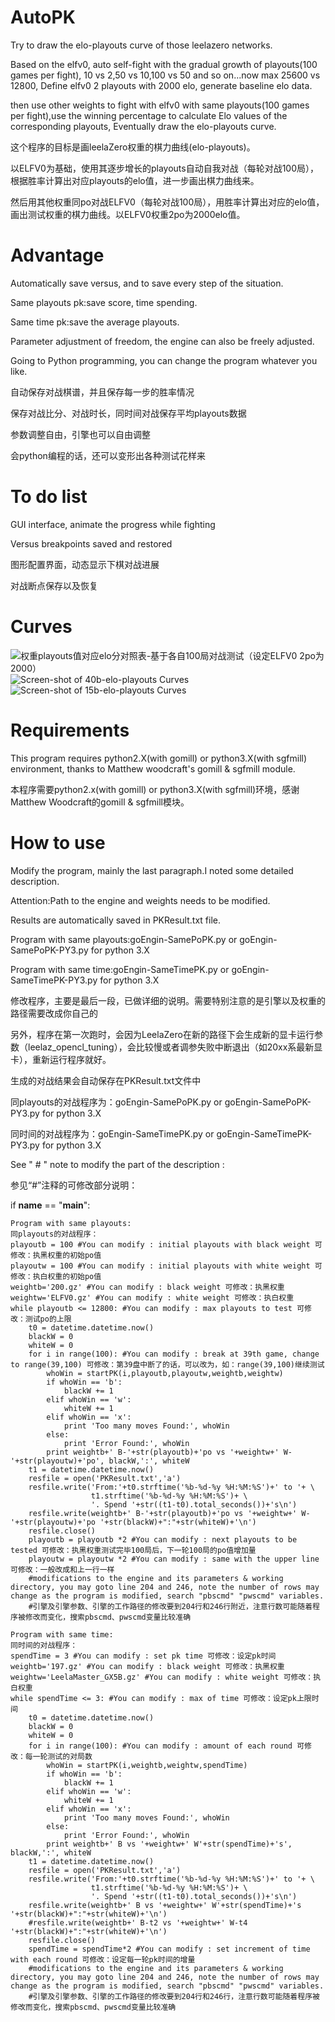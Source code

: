 # AutoPK
Try to draw the elo-playouts curve of those leelazero networks.

Based on the elfv0, auto self-fight with the gradual growth of playouts(100 games per fight), 10 vs 2,50 vs 10,100 vs 50 and so on...now max 25600 vs 12800, Define elfv0 2 playouts with 2000 elo, generate baseline elo data.

then use other weights to fight with elfv0 with same playouts(100 games per fight),use the winning percentage to calculate Elo values of the corresponding playouts, Eventually draw the elo-playouts curve.

这个程序的目标是画leelaZero权重的棋力曲线(elo-playouts)。

以ELFV0为基础，使用其逐步增长的playouts自动自我对战（每轮对战100局），根据胜率计算出对应playouts的elo值，进一步画出棋力曲线来。

然后用其他权重同po对战ELFV0（每轮对战100局），用胜率计算出对应的elo值，画出测试权重的棋力曲线。以ELFV0权重2po为2000elo值。

# Advantage
Automatically save versus, and to save every step of the situation.

Same playouts pk:save score, time spending.

Same time pk:save the average playouts.

Parameter adjustment of freedom, the engine can also be freely adjusted.

Going to Python programming, you can change the program whatever you like.

自动保存对战棋谱，并且保存每一步的胜率情况

保存对战比分、对战时长，同时间对战保存平均playouts数据

参数调整自由，引擎也可以自由调整

会python编程的话，还可以变形出各种测试花样来

# To do list
GUI interface, animate the progress while fighting

Versus breakpoints saved and restored

图形配置界面，动态显示下棋对战进展

对战断点保存以及恢复
    
# Curves
![权重playouts值对应elo分对照表-基于各自100局对战测试（设定ELFV0 2po为2000）](https://github.com/guitanj/AutoPK/blob/master/playoutsVSEloList-update208.jpg "playouts vs elo list")
![Screen-shot of 40b-elo-playouts Curves](https://github.com/guitanj/AutoPK/blob/master/40b-elo-playoutsCurve-updateTo208.jpg "Screen-shot of 40b-elo-playouts Curves")
![Screen-shot of 15b-elo-playouts Curves](https://github.com/guitanj/AutoPK/blob/master/15b-elo-playoutsCurve-update157-990.jpg "Screen-shot of 15b-elo-playouts Curves")

# Requirements
This program requires python2.X(with gomill) or python3.X(with sgfmill) environment, thanks to Matthew woodcraft's gomill & sgfmill module.

本程序需要python2.x(with gomill) or python3.X(with sgfmill)环境，感谢Matthew Woodcraft的gomill & sgfmill模块。

# How to use
Modify the program, mainly the last paragraph.I noted some detailed description. 

Attention:Path to the engine and weights needs to be modified.

Results are automatically saved in PKResult.txt file.

Program with same playouts:goEngin-SamePoPK.py or goEngin-SamePoPK-PY3.py for python 3.X

Program with same time:goEngin-SameTimePK.py or goEngin-SameTimePK-PY3.py for python 3.X

修改程序，主要是最后一段，已做详细的说明。需要特别注意的是引擎以及权重的路径需要改成你自己的

另外，程序在第一次跑时，会因为LeelaZero在新的路径下会生成新的显卡运行参数（leelaz_opencl_tuning），会比较慢或者调参失败中断退出（如20xx系最新显卡），重新运行程序就好。

生成的对战结果会自动保存在PKResult.txt文件中

同playouts的对战程序为：goEngin-SamePoPK.py or goEngin-SamePoPK-PY3.py for python 3.X

同时间的对战程序为：goEngin-SameTimePK.py or goEngin-SameTimePK-PY3.py for python 3.X

See " # " note to modify the part of the description :

参见“#”注释的可修改部分说明：

if __name__ == "__main__":

    Program with same playouts:
    同playouts的对战程序：
    playoutb = 100 #You can modify : initial playouts with black weight 可修改：执黑权重的初始po值
    playoutw = 100 #You can modify : initial playouts with white weight 可修改：执白权重的初始po值    
    weightb='200.gz' #You can modify : black weight 可修改：执黑权重    
    weightw='ELFV0.gz' #You can modify : white weight 可修改：执白权重    
    while playoutb <= 12800: #You can modify : max playouts to test 可修改：测试po的上限    
        t0 = datetime.datetime.now()        
        blackW = 0        
        whiteW = 0        
        for i in range(100): #You can modify : break at 39th game, change to range(39,100) 可修改：第39盘中断了的话，可以改为，如：range(39,100)继续测试        
            whoWin = startPK(i,playoutb,playoutw,weightb,weightw)            
            if whoWin == 'b':            
                blackW += 1                
            elif whoWin == 'w':            
                whiteW += 1                
            elif whoWin == 'x':            
                print 'Too many moves Found:', whoWin                
            else:            
                print 'Error Found:', whoWin                
            print weightb+' B-'+str(playoutb)+'po vs '+weightw+' W-'+str(playoutw)+'po', blackW,':', whiteW            
        t1 = datetime.datetime.now()        
        resfile = open('PKResult.txt','a')        
        resfile.write('From:'+t0.strftime('%b-%d-%y %H:%M:%S')+' to '+ \        
                      t1.strftime('%b-%d-%y %H:%M:%S')+ \                      
                      '. Spend '+str((t1-t0).total_seconds())+'s\n')                      
        resfile.write(weightb+' B-'+str(playoutb)+'po vs '+weightw+' W-'+str(playoutw)+'po '+str(blackW)+":"+str(whiteW)+'\n')     
        resfile.close()        
        playoutb = playoutb *2 #You can modify : next playouts to be tested 可修改：执黑权重测试完毕100局后，下一轮100局的po值增加量        
        playoutw = playoutw *2 #You can modify : same with the upper line 可修改：一般改成和上一行一样
        #modifications to the engine and its parameters & working directory, you may goto line 204 and 246, note the number of rows may change as the program is modified, search "pbscmd" "pwscmd" variables.
        #引擎及引擎参数、引擎的工作路径的修改要到204行和246行附近，注意行数可能随着程序被修改而变化，搜索pbscmd、pwscmd变量比较准确

    Program with same time:
    同时间的对战程序：
    spendTime = 3 #You can modify : set pk time 可修改：设定pk时间
    weightb='197.gz' #You can modify : black weight 可修改：执黑权重
    weightw='LeelaMaster_GX5B.gz' #You can modify : white weight 可修改：执白权重
    while spendTime <= 3: #You can modify : max of time 可修改：设定pk上限时间
        t0 = datetime.datetime.now()
        blackW = 0
        whiteW = 0
        for i in range(100): #You can modify : amount of each round 可修改：每一轮测试的对局数
            whoWin = startPK(i,weightb,weightw,spendTime)
            if whoWin == 'b':
                blackW += 1
            elif whoWin == 'w':
                whiteW += 1
            elif whoWin == 'x':
                print 'Too many moves Found:', whoWin
            else:
                print 'Error Found:', whoWin
            print weightb+' B vs '+weightw+' W'+str(spendTime)+'s', blackW,':', whiteW
        t1 = datetime.datetime.now()
        resfile = open('PKResult.txt','a')
        resfile.write('From:'+t0.strftime('%b-%d-%y %H:%M:%S')+' to '+ \
                      t1.strftime('%b-%d-%y %H:%M:%S')+ \
                      '. Spend '+str((t1-t0).total_seconds())+'s\n')
        resfile.write(weightb+' B vs '+weightw+' W'+str(spendTime)+'s '+str(blackW)+":"+str(whiteW)+'\n')
        #resfile.write(weightb+' B-t2 vs '+weightw+' W-t4 '+str(blackW)+":"+str(whiteW)+'\n')
        resfile.close()
        spendTime = spendTime*2 #You can modify : set increment of time with each round 可修改：设定每一轮pk时间的增量
        #modifications to the engine and its parameters & working directory, you may goto line 204 and 246, note the number of rows may change as the program is modified, search "pbscmd" "pwscmd" variables.
        #引擎及引擎参数、引擎的工作路径的修改要到204行和246行，注意行数可能随着程序被修改而变化，搜索pbscmd、pwscmd变量比较准确
